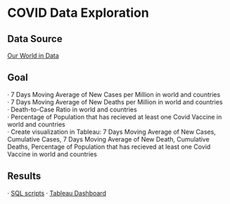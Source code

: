 COVID Data Exploration
=====================
Data Source
-----------------
[Our World in Data](https://ourworldindata.org/covid-deaths)  

Goal
----------------
· 7 Days Moving Average of New Cases per Million in world and countries  
· 7 Days Moving Average of New Deaths per Million in world and countries  
· Death-to-Case Ratio in world and countries  
· Percentage of Population that has recieved at least one Covid Vaccine in world and countries  
· Create visualization in Tableau: 7 Days Moving Average of New Cases, Cumulative Cases, 7 Days Moving Average of New Death, Cumulative Deaths, 
Percentage of Population that has recieved at least one Covid Vaccine in world and countries 

Results
----------------
· [SQL scripts](https://github.com/weihsuantseng/PortfolioProjects/blob/main/SQL-COVID%20data%20exploration/SQL%20Code-%20COVID%20data%20exploration)
· [Tableau Dashboard](https://public.tableau.com/app/profile/wei.hsuan.tseng/viz/COVID_16745389668230/1)
